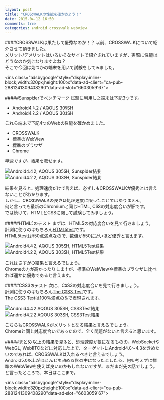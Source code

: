 ```yaml
---
layout: post
title: "CROSSWALKの性能を確かめよう！"
date: 2015-04-12 16:50
comments: true
categories: android crosswalk webview
---
```


####CROSSWALKは果たして優秀なのか！？
以前、CROSSWALKについて紹介させて頂きました。  
メリット/デメリットはいろいろなサイトで紹介されていますが、実際に性能はどうなのか気になりますよね？  
そこで今回は幾つかの端末を用いて試験をしてみました。  

<script async src="//pagead2.googlesyndication.com/pagead/js/adsbygoogle.js"></script>
<ins class="adsbygoogle"style="display:inline-block;width:320px;height:100px"data-ad-client="ca-pub-2881241309408290"data-ad-slot="6603059167"></ins>
<script>
(adsbygoogle = window.adsbygoogle || []).push({});
</script>

<!-- more -->

#####Sunspiderでベンチマーク
試験に利用した端末は下記3つです。  

* Android4.4.2 / AQOUS 305SH
* Android4.2.2 / AQOUS 303SH

これら端末で下記4つのWebの性能を確かめました。  

* CROSSWALK
* 標準のWebView
* 標準のブラウザ
* Chrome

早速ですが、結果を載せます。  

![Android4.4.2, AQOUS 305SH, Sunspider結果](/images/crosswalk_sunspider_305sh.png)  
![Android4.2.2, AQOUS 303SH, Sunspider結果](/images/crosswalk_sunspider_303sh.png)  

結果を見ると、処理速度だけで言えば、必ずしもCROSSWALKが優秀とは言えないことがわかります。  
しかし、CROSSWALKの良さは処理速度に限ったことではありません。  
何と言っても最新のChromiumと同じHTML, CSSの対応度合いが肝です。  
では続けて、HTMLとCSSに関して試験してみましょう。  

#####HTML5のテスト
まずは、HTML5の対応度合いを見て行きましょう。  
計測に使うのはもちろん[HTML5test](https://html5test.com/)です。  
HTML5testは550点満点なので、数値が550に近いほど優秀と言えます。  

![Android4.4.2, AQOUS 305SH, HTML5Test結果](/images/crosswalk_html5test_305sh.png)  
![Android4.2.2, AQOUS 303SH, HTML5Test結果](/images/crosswalk_html5test_303sh.png)  

これはさすがの結果と言えるでしょう。  
Chromeの方が高かったりしますが、標準のWebViewや標準のブラウザに比べれば遥かに優秀であると言えます。  

#####CSS3のテスト
次に、CSS3の対応度合いを見て行きましょう。  
計測に使うのはもちろん[The CSS3 Test](http://css3test.com/)です。  
The CSS3 Testは100%満点の%で表現されます。  

![Android4.4.2 AQOUS 305SH, CSS3Test結果](/images/crosswalk_css3test_305sh.png)  
![Android4.2.2 AQOUS 303SH, CSS3Test結果](/images/crosswalk_css3test_303sh.png)  

こちらもCROSSWALKがメリットとなる結果と言えるでしょう。  
Chromeと同じ対応度合いであったので、全く問題がないと言えると思います。  

#####まとめ
以上の結果を見ると、処理速度が気になるものの、WebSocketやWebGL, WebRTCなどに対応した上で、ターゲットにAndroid4.0〜4.3を含めたいのであれば、CROSSWALKは入れるべきと言えるでしょう。  
Android5.0以上がほとんどを占める世の中になったとしたら、何も考えずに標準のWebViewを使えば良いのかもしれないですが、まだまだ先の話でしょう。  
と言ったところで、本日はここまで。  

<script async src="//pagead2.googlesyndication.com/pagead/js/adsbygoogle.js"></script>
<ins class="adsbygoogle"style="display:inline-block;width:320px;height:100px"data-ad-client="ca-pub-2881241309408290"data-ad-slot="6603059167"></ins>
<script>
(adsbygoogle = window.adsbygoogle || []).push({});
</script>
